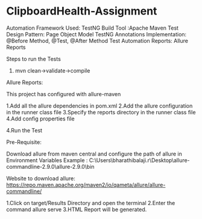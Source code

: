 # ClipboardHealth-Assignment

Automation Framework Used: TestNG
Build Tool :Apache Maven
Test Design Pattern: Page Object Model
TestNG Annotations Implementation: @Before Method, @Test, @After Method
Test Automation Reports: Allure Reports

Steps to run the Tests
1. mvn clean->validate->compile

Allure Reports:

This project has configured with allure-maven

1.Add all the allure dependencies in pom.xml 2.Add the allure configuration in the runner class file 3.Specify the reports directory in the runner class file 4.Add config properties file

4.Run the Test

Pre-Requisite:

Download allure from maven central and configure the path of allure in Environment Variables
Example : C:\Users\bharathibalaji.r\Desktop\allure-commandline-2.9.0\allure-2.9.0\bin

Website to download allure: https://repo.maven.apache.org/maven2/io/qameta/allure/allure-commandline/

1.Click on target/Results Directory and open the terminal 2.Enter the command allure serve 3.HTML Report will be generated.
